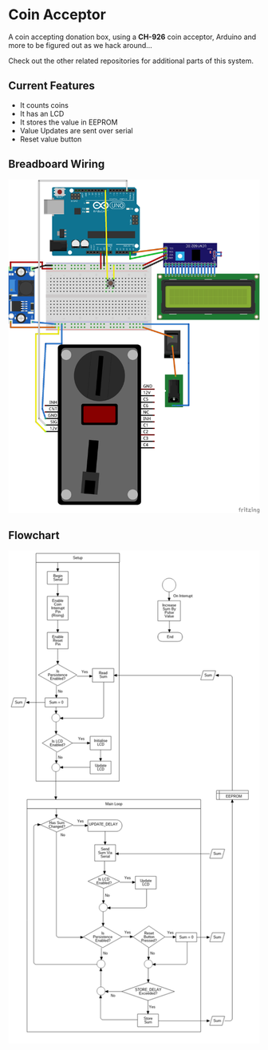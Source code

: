 # Coin Acceptor

A coin accepting donation box, using a **CH-926** coin acceptor, Arduino and more to be figured out as we hack around...

Check out the other related repositories for additional parts of this system.

## Current Features
  - It counts coins
  - It has an LCD
  - It stores the value in EEPROM
  - Value Updates are sent over serial
  - Reset value button

## Breadboard Wiring
![Breadboard Wiring](wiring.png)

## Flowchart
![Coin Acceptor Flowchart](coin_acceptor.png)
